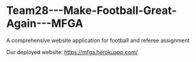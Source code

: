 # Team28---Make-Football-Great-Again---MFGA
A comprehensive website application for football and referee assignment

Our deployed website:
https://mfga.herokuapp.com/
